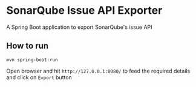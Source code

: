 # SonarQube Issue API Exporter  
A Spring Boot application to export SonarQube's issue API

## How to run

```
mvn spring-boot:run
```

Open browser and hit `http://127.0.0.1:8080/` to feed the required details and click on `Export` button
